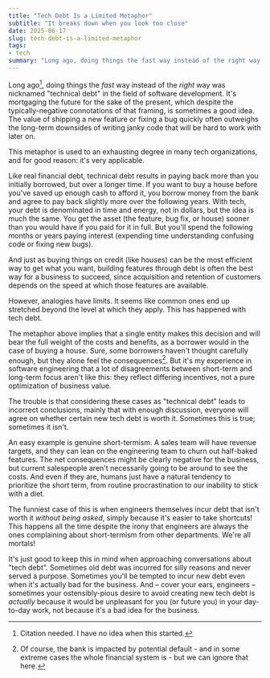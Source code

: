 ```yaml
---
title: "Tech Debt Is a Limited Metaphor"
subtitle: "It breaks down when you look too close"
date: 2025-06-17
slug: tech-debt-is-a-limited-metaphor
tags:
- tech
summary: "Long ago, doing things the fast way instead of the right way was nicknamed “technical debt” in the field of software development. However, analogies have limits."
---
```


Long ago[^citation-needed], doing things the *fast* way instead of the *right* way was nicknamed "technical debt" in the field of software development.
It's mortgaging the future for the sake of the present, which despite the typically-negative connotations of that framing, is sometimes a good idea.
The value of shipping a new feature or fixing a bug quickly often outweighs the long-term downsides of writing janky code that will be hard to work with later on.

This metaphor is used to an exhausting degree in many tech organizations, and for good reason:
it's very applicable.

Like real financial debt, technical debt results in paying back more than you initially borrowed, but over a longer time.
If you want to buy a house before you've saved up enough cash to afford it, you borrow money from the bank and agree to pay back slightly more over the following years.
With tech, your debt is denominated in time and energy, not in dollars, but the idea is much the same.
You get the asset (the feature, bug fix, or house) sooner than you would have if you paid for it in full.
But you'll spend the following months or years paying interest (expending time understanding confusing code or fixing new bugs).

And just as buying things on credit (like houses) can be the most efficient way to get what you want, building features through debt is often the best way for a business to succeed, since acquisition and retention of customers depends on the speed at which those features are available.

However, analogies have limits.
It seems like common ones end up stretched beyond the level at which they apply.
This has happened with tech debt.

The metaphor above implies that a single entity makes this decision and will bear the full weight of the costs and benefits, as a borrower would in the case of buying a house.
Sure, some borrowers haven't thought carefully enough, but they alone feel the consequences[^consequences].
But it's my experience in software engineering that a lot of disagreements between short-term and long-term focus aren't like this:
they reflect differing incentives, not a pure optimization of business value.

The trouble is that considering these cases as "technical debt" leads to incorrect conclusions, mainly that with enough discussion, everyone will agree on whether certain new tech debt is worth it.
Sometimes this is true; sometimes it isn't.

An easy example is genuine short-termism.
A sales team will have revenue targets, and they can lean on the engineering team to churn out half-baked features.
The net consequences might be clearly negative for the business, but current salespeople aren't necessarily going to be around to see the costs.
And even if they are, humans just have a natural tendency to prioritize the short term, from routine procrastination to our inability to stick with a diet.

The funniest case of this is when engineers themselves incur debt that isn't worth it *without being asked*, simply because it's easier to take shortcuts!
This happens all the time despite the irony that engineers are always the ones complaining about short-termism from other departments.
We're all mortals!

It's just good to keep this in mind when approaching conversations about "tech debt".
Sometimes old debt was incurred for silly reasons and never served a purpose.
Sometimes you'll be tempted to incur new debt even when it's actually bad for the business.
And – cover your ears, engineers – sometimes your ostensibly-pious desire to avoid creating new tech debt is *actually* because it would be unpleasant for you (or future you) in your day-to-day work, not because it's a bad idea for the business.

[^citation-needed]: Citation needed. I have no idea when this started.
[^consequences]: Of course, the bank is impacted by potential default - and in some extreme cases the whole financial system is - but we can ignore that here.